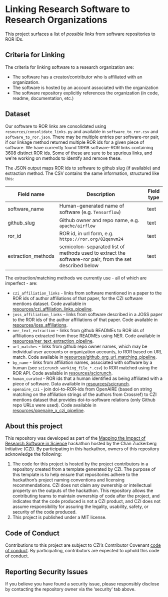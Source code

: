 # Linking Research Software to Research Organizations

This project surfaces a list of _possible links_ from software repositories to ROR IDs.

## Criteria for Linking

The criteria for linking software to a research organization are:

* The software has a creator/contributor who is affiliated with an organization.
* The software is hosted by an account associated with the organization
* The software repository explicitly references the organization (in code, readme, documentation, etc.)

## Dataset 

Our software to ROR links are consolidated using `resources/consolidate_links.py` and available in `software_to_ror.csv` and `software_to_ror.json`. 
There may be multiple entries per software-ror pair, if our linkage method returned multiple ROR ids for a given
piece of software. We have currently found 13918 software-ROR links containing 3608 distinct ROR ids. Some of these are sure to be 
spurious links, and we're working on methods to identify and remove these.

The JSON output maps ROR ids to software to github slug (if available) and extraction method. The CSV contains the same
information, structured like this:

| Field name | Description | Field type |
| --- |--- | --- |
| software_name | Human-generated name of software (e.g. `Tensorflow`) | text |
| github_slug | Github owner and repo name, e.g. `apache/airflow` | text |
| ror_id | ROR id, in url form, e.g. `https://ror.org/02qenvm24` | text |
| extraction_methods | semicolon-separated list of methods used to extract the software-ror pair, from the set described below | text |

The extraction/matching methods we currently use - all of which are imperfect - are:

* `czi_affiliation_links` - links from software mentioned in a paper to the ROR ids of author affiliations of that paper, for the CZI software mentions dataset. Code available in [resources/czi_affiliation_links_pipeline](resources/czi_affiliation_links_pipeline).
* `joss_affiliation_links` - links from software described in a JOSS paper to the ROR ids of the author affiliations of that paper. Code available in [resources/joss_affiliations](resources/joss_affiliations).
* `ner_text_extraction` - links from github READMEs to ROR ids of affiliations extracted from those READMEs using NER. Code available in [resources/ner_text_extraction_pipeline](resources/ner_text_extraction_pipeline).
* `url_matches` - links from github repo owner names, which may be individual user accounts or organization accounts, to ROR based on URL match. Code available in [resources/github_org_url_matching_pipeline](resources/github_org_url_matching_pipeline).
* `by_name` - links from affiliation names, associated with software by a human (see `scicrunch_working_file_*.csv`) to ROR matched using the ROR API. Code available in [resources/scicrunch](resources/scicrunch).
* `human_curated` - ROR ids that a human identified as being affiliated with a piece of software. Data available in [resources/scicrunch](resources/scicrunch).
* `openaire_czi` - join doi-to-ROR-ids from OpenAIRE (based on string matching on the affiliation strings of the authors from Crossref) to CZI mentions dataset that provides doi-to-software relations (only Github repo URLs were used). Code available in [resources/openaire_x_czi_pipeline](resources/openaire_x_czi_pipeline).

## About this project

This repository was developed as part of the [Mapping the Impact of Research Software in Science](https://github.com/chanzuckerberg/software-impact-hackathon-2023) hackathon hosted by the Chan Zuckerberg Initiative (CZI). By participating in this hackathon, owners of this repository acknowledge the following:
1. The code for this project is hosted by the project contributors in a repository created from a template generated by CZI. The purpose of this template is to help ensure that repositories adhere to the hackathon’s project naming conventions and licensing recommendations.  CZI does not claim any ownership or intellectual property on the outputs of the hackathon. This repository allows the contributing teams to maintain ownership of code after the project, and indicates that the code produced is not a CZI product, and CZI does not assume responsibility for assuring the legality, usability, safety, or security of the code produced.
2. This project is published under a MIT license.

## Code of Conduct

Contributions to this project are subject to CZI’s Contributor Covenant [code of conduct](https://github.com/chanzuckerberg/.github/blob/master/CODE_OF_CONDUCT.md). By participating, contributors are expected to uphold this code of conduct. 

## Reporting Security Issues

If you believe you have found a security issue, please responsibly disclose by contacting the repository owner via the ‘security’ tab above.
